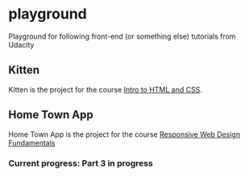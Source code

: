 # playground
Playground for following front-end (or something else) tutorials from Udacity

## Kitten
Kitten is the project for the course [Intro to HTML and CSS](https://www.udacity.com/course/intro-to-html-and-css--ud304).

## Home Town App
Home Town App is the project for the course [Responsive Web Design Fundamentals](https://www.udacity.com/course/responsive-web-design-fundamentals--ud893)

### Current progress: Part 3 in progress
